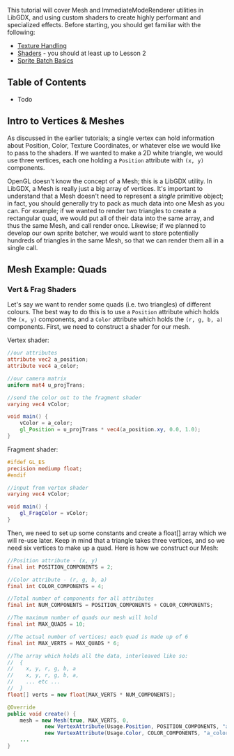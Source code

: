 This tutorial will cover Mesh and ImmediateModeRenderer utilities in LibGDX, and using custom shaders to create highly performant and specialized effects. Before starting, you should get familiar with the following:

- [Texture Handling](https://github.com/mattdesl/lwjgl-basics/wiki/LibGDX-Textures)
- [Shaders](https://github.com/mattdesl/lwjgl-basics/wiki/Shaders) - you should at least up to Lesson 2
- [Sprite Batch Basics](https://github.com/mattdesl/lwjgl-basics/wiki/Sprite-Batching)

## Table of Contents

- Todo

## Intro to Vertices & Meshes

As discussed in the earlier tutorials; a single vertex can hold information about Position, Color, Texture Coordinates, or whatever else we would like to pass to the shaders. If we wanted to make a 2D white triangle, we would use three vertices, each one holding a `Position` attribute with `(x, y)` components.

OpenGL doesn't know the concept of a Mesh; this is a LibGDX utility. In LibGDX, a Mesh is really just a big array of vertices. It's important to understand that a Mesh doesn't need to represent a _single_ primitive object; in fact, you should generally try to pack as much data into one Mesh as you can. For example; if we wanted to render two triangles to create a rectangular quad, we would put all of their data into the same array, and thus the same Mesh, and call render once. Likewise; if we planned to develop our own sprite batcher, we would want to store potentially hundreds of triangles in the same Mesh, so that we can render them all in a single call. 

## Mesh Example: Quads

### Vert & Frag Shaders

Let's say we want to render some quads (i.e. two triangles) of different colours. The best way to do this is to use a `Position` attribute which holds the `(x, y)` components, and a `Color` attribute which holds the `(r, g, b, a)` components. First, we need to construct a shader for our mesh.

Vertex shader:
```glsl
//our attributes
attribute vec2 a_position;
attribute vec4 a_color;

//our camera matrix
uniform mat4 u_projTrans;

//send the color out to the fragment shader
varying vec4 vColor;

void main() {
	vColor = a_color;
	gl_Position = u_projTrans * vec4(a_position.xy, 0.0, 1.0);
}
```

Fragment shader:
```glsl
#ifdef GL_ES
precision mediump float;
#endif

//input from vertex shader
varying vec4 vColor;

void main() {
	gl_FragColor = vColor;
}
```

Then, we need to set up some constants and create a float[] array which we will re-use later. Keep in mind that a triangle takes three vertices, and so we need six vertices to make up a quad. Here is how we construct our Mesh:

```java
//Position attribute - (x, y) 
final int POSITION_COMPONENTS = 2;

//Color attribute - (r, g, b, a)
final int COLOR_COMPONENTS = 4;

//Total number of components for all attributes
final int NUM_COMPONENTS = POSITION_COMPONENTS + COLOR_COMPONENTS;

//The maximum number of quads our mesh will hold
final int MAX_QUADS = 10;

//The actual number of vertices; each quad is made up of 6
final int MAX_VERTS = MAX_QUADS * 6;

//The array which holds all the data, interleaved like so:
//  {
//    x, y, r, g, b, a
//    x, y, r, g, b, a, 
//    ... etc ...
//  }
float[] verts = new float[MAX_VERTS * NUM_COMPONENTS];

@Override
public void create() {
	mesh = new Mesh(true, MAX_VERTS, 0, 
			new VertexAttribute(Usage.Position, POSITION_COMPONENTS, "a_position"),
			new VertexAttribute(Usage.Color, COLOR_COMPONENTS, "a_color"));
	... 
}
```